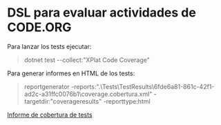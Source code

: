 # DSL para evaluar actividades de CODE.ORG

Para lanzar los tests ejecutar:
>dotnet test --collect:"XPlat Code Coverage"

Para generar informes en HTML de los tests:
>reportgenerator -reports:".\Tests\TestResults\6fde6a81-861c-42f1-ad2c-a31ffc0076b1\coverage.cobertura.xml" -targetdir:"coverageresults" -reporttype:html

[Informe de cobertura de tests](coverageresults%2Findex.html)